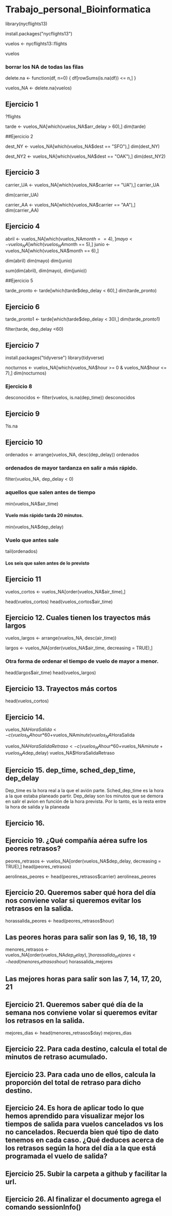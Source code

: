 # Trabajo_personal_Bioinformatica

library(nycflights13)

install.packages("nycflights13")

vuelos <- nycflights13::flights

vuelos

### borrar los NA de todas las filas

delete.na <- function(df, n=0) {
  df[rowSums(is.na(df)) <= n,]
}

vuelos_NA <- delete.na(vuelos)

## Ejercicio 1

?flights

tarde <- vuelos_NA[which(vuelos_NA$arr_delay > 60),]
dim(tarde)

##Ejercicio 2

dest_NY <- vuelos_NA[which(vuelos_NA$dest == "SFO"),]
dim(dest_NY)

dest_NY2 <- vuelos_NA[which(vuelos_NA$dest == "OAK"),]
dim(dest_NY2)



## Ejercicio 3

carrier_UA <- vuelos_NA[which(vuelos_NA$carrier == "UA"),]
carrier_UA

dim(carrier_UA)

carrier_AA <- vuelos_NA[which(vuelos_NA$carrier == "AA"),]
dim(carrier_AA)

## Ejercicio 4

abril <- vuelos_NA[which(vuelos_NA$month == 4),]
mayo <- vuelos_NA[which(vuelos_NA$month == 5),]
junio <- vuelos_NA[which(vuelos_NA$month == 6),]

dim(abril)
dim(mayo)
dim(junio)

sum(dim(abril), dim(mayo), dim(junio))


##Ejercicio 5

tarde_pronto <- tarde[which(tarde$dep_delay < 60),]
dim(tarde_pronto)               

## Ejercicio 6

tarde_pronto1 <- tarde[which(tarde$dep_delay < 30),]
dim(tarde_pronto1)

filter(tarde, dep_delay <60)

## Ejercicio 7

install.packages("tidyverse")
library(tidyverse)


nocturnos <- vuelos_NA[which(vuelos_NA$hour >= 0 & vuelos_NA$hour <= 7),]
dim(nocturnos)
       
### Ejercicio 8

desconocidos <- filter(vuelos, is.na(dep_time))
desconocidos

## Ejercicio 9

?is.na



## Ejercicio 10

ordenados <- arrange(vuelos_NA, desc(dep_delay))
ordenados

### ordenados de mayor tardanza en salir a más rápido.

filter(vuelos_NA, dep_delay < 0)

### aquellos que salen antes de tiempo

min(vuelos_NA$air_time)
#### Vuelo más rápido tarda 20 minutos.

min(vuelos_NA$dep_delay)
### Vuelo que antes sale

tail(ordenados)
#### Los seis que salen antes de lo previsto

## Ejercicio 11

vuelos_cortos <- vuelos_NA[order(vuelos_NA$air_time),]

head(vuelos_cortos)
head(vuelos_cortos$air_time)

## Ejercicio 12. Cuales tienen los trayectos más largos

vuelos_largos <- arrange(vuelos_NA, desc(air_time))

largos <- vuelos_NA[order(vuelos_NA$air_time, decreasing = TRUE),]
### Otra forma de ordenar el tiempo de vuelo de mayor a menor.

head(largos$air_time)
head(vuelos_largos)

## Ejercicio 13. Trayectos más cortos

head(vuelos_cortos)

## Ejercicio 14. 

vuelos_NA$HoraSalida <- c(vuelos_NA$hour*60+vuelos_NA$minute)
vuelos_NA$HoraSalida

vuelos_NA$HoraSalidaRetraso <- c(vuelos_NA$hour*60+vuelos_NA$minute+vuelos_NA$dep_delay)
vuelos_NA$HoraSalidaRetraso

## Ejercicio 15. dep_time, sched_dep_time, dep_delay

Dep_time es la hora real a la que el avión parte.
Sched_dep_time es la hora a la que estaba planeado partir.
Dep_delay son los minutos que se demora en salir el avion en función de la hora prevista. Por lo tanto, es la resta entre la hora de salida y la planeada


## Ejercicio 16.




## Ejercicio 19. ¿Qué compañía aérea sufre los peores retrasos?

peores_retrasos <- vuelos_NA[order(vuelos_NA$dep_delay, decreasing = TRUE),]
head(peores_retrasos)

aerolineas_peores <- head(peores_retrasos$carrier)
aerolineas_peores

## Ejercicio 20. Queremos saber qué hora del día nos conviene volar si queremos evitar los retrasos en la salida.

horassalida_peores <- head(peores_retrasos$hour)
## Las peores horas para salir son las 9, 16, 18, 19

menores_retrasos <- vuelos_NA[order(vuelos_NA$dep_delay),]
horassalida_mejores <- head(menores_retrasos$hour)
horassalida_mejores
## Las mejores horas para salir son las 7, 14, 17, 20, 21


## Ejercicio 21. Queremos saber qué día de la semana nos conviene volar si queremos evitar los retrasos en la salida.

mejores_dias <- head(menores_retrasos$day)
mejores_dias

## Ejercicio 22. Para cada destino, calcula el total de minutos de retraso acumulado.


## Ejercicio 23. Para cada uno de ellos, calcula la proporción del total de retraso para dicho destino.


## Ejercicio 24. Es hora de aplicar todo lo que hemos aprendido para visualizar mejor los tiempos de salida para vuelos cancelados vs los no cancelados. Recuerda bien qué tipo de dato tenemos en cada caso. ¿Qué deduces acerca de los retrasos según la hora del día a la que está programada el vuelo de salida?


## Ejercicio 25. Subir la carpeta a github y facilitar la url.


## Ejercicio 26. Al finalizar el documento agrega el comando sessionInfo()
